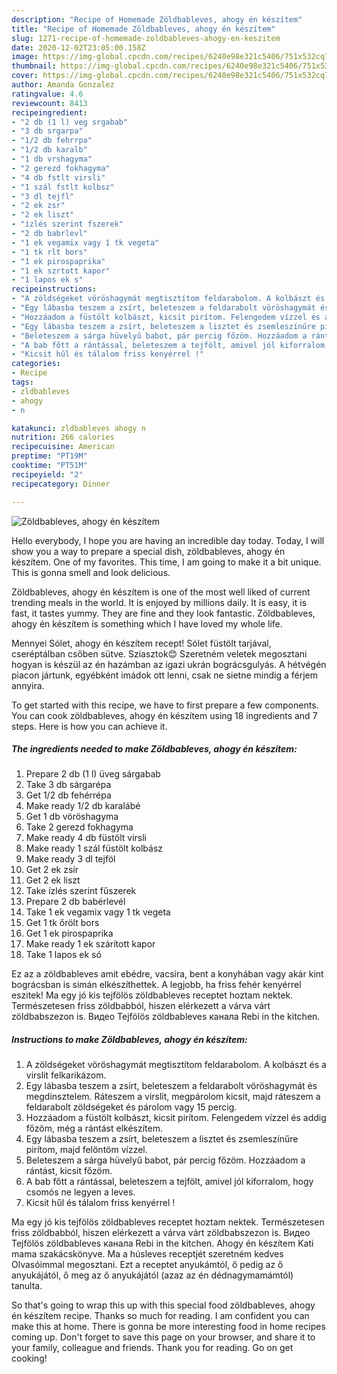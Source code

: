 ```yaml
---
description: "Recipe of Homemade Zöldbableves, ahogy én készítem"
title: "Recipe of Homemade Zöldbableves, ahogy én készítem"
slug: 1271-recipe-of-homemade-zoldbableves-ahogy-en-keszitem
date: 2020-12-02T23:05:00.158Z
image: https://img-global.cpcdn.com/recipes/6240e98e321c5406/751x532cq70/zoldbableves-ahogy-en-keszitem-recept-foto.jpg
thumbnail: https://img-global.cpcdn.com/recipes/6240e98e321c5406/751x532cq70/zoldbableves-ahogy-en-keszitem-recept-foto.jpg
cover: https://img-global.cpcdn.com/recipes/6240e98e321c5406/751x532cq70/zoldbableves-ahogy-en-keszitem-recept-foto.jpg
author: Amanda Gonzalez
ratingvalue: 4.6
reviewcount: 8413
recipeingredient:
- "2 db (1 l) veg srgabab"
- "3 db srgarpa"
- "1/2 db fehrrpa"
- "1/2 db karalb"
- "1 db vrshagyma"
- "2 gerezd fokhagyma"
- "4 db fstlt virsli"
- "1 szál fstlt kolbsz"
- "3 dl tejfl"
- "2 ek zsr"
- "2 ek liszt"
- "ízlés szerint fszerek"
- "2 db babrlevl"
- "1 ek vegamix vagy 1 tk vegeta"
- "1 tk rlt bors"
- "1 ek pirospaprika"
- "1 ek szrtott kapor"
- "1 lapos ek s"
recipeinstructions:
- "A zöldségeket vöröshagymát megtisztítom feldarabolom. A kolbászt és a virslit felkarikázom."
- "Egy lábasba teszem a zsírt, beleteszem a feldarabolt vöröshagymát és megdinsztelem. Ráteszem a virslit, megpárolom kicsit, majd ráteszem a feldarabolt zöldségeket és párolom vagy 15 percig."
- "Hozzáadom a füstölt kolbászt, kicsit pirítom. Felengedem vízzel és addig főzöm, még a rántást elkészítem."
- "Egy lábasba teszem a zsírt, beleteszem a lisztet és zsemleszínűre pirítom, majd felöntöm vízzel."
- "Beleteszem a sárga hüvelyű babot, pár percig főzöm. Hozzáadom a rántást, kicsit főzöm."
- "A bab főtt a rántással, beleteszem a tejfölt, amivel jól kiforralom, hogy csomós ne legyen a leves."
- "Kicsit hűl és tálalom friss kenyérrel !"
categories:
- Recipe
tags:
- zldbableves
- ahogy
- n

katakunci: zldbableves ahogy n 
nutrition: 266 calories
recipecuisine: American
preptime: "PT19M"
cooktime: "PT51M"
recipeyield: "2"
recipecategory: Dinner

---
```



![Zöldbableves, ahogy én készítem](https://img-global.cpcdn.com/recipes/6240e98e321c5406/751x532cq70/zoldbableves-ahogy-en-keszitem-recept-foto.jpg)

Hello everybody, I hope you are having an incredible day today. Today, I will show you a way to prepare a special dish, zöldbableves, ahogy én készítem. One of my favorites. This time, I am going to make it a bit unique. This is gonna smell and look delicious.

Zöldbableves, ahogy én készítem is one of the most well liked of current trending meals in the world. It is enjoyed by millions daily. It is easy, it is fast, it tastes yummy. They are fine and they look fantastic. Zöldbableves, ahogy én készítem is something which I have loved my whole life.

Mennyei Sólet, ahogy én készítem recept! Sólet füstölt tarjával, cseréptálban csőben sütve. Sziasztok😊 Szeretném veletek megosztani hogyan is készül az én hazámban az igazi ukrán bográcsgulyás. A hétvégén piacon jártunk, egyébként imádok ott lenni, csak ne sietne mindig a férjem annyira.


To get started with this recipe, we have to first prepare a few components. You can cook zöldbableves, ahogy én készítem using 18 ingredients and 7 steps. Here is how you can achieve it.

<!--inarticleads1-->

##### The ingredients needed to make Zöldbableves, ahogy én készítem:

1. Prepare 2 db (1 l) üveg sárgabab
1. Take 3 db sárgarépa
1. Get 1/2 db fehérrépa
1. Make ready 1/2 db karalábé
1. Get 1 db vöröshagyma
1. Take 2 gerezd fokhagyma
1. Make ready 4 db füstölt virsli
1. Make ready 1 szál füstölt kolbász
1. Make ready 3 dl tejföl
1. Get 2 ek zsír
1. Get 2 ek liszt
1. Take ízlés szerint fűszerek
1. Prepare 2 db babérlevél
1. Take 1 ek vegamix vagy 1 tk vegeta
1. Get 1 tk őrölt bors
1. Get 1 ek pirospaprika
1. Make ready 1 ek szárított kapor
1. Take 1 lapos ek só


Ez az a zöldbableves amit ebédre, vacsira, bent a konyhában vagy akár kint bográcsban is simán elkészíthettek. A legjobb, ha friss fehér kenyérrel eszitek! Ma egy jó kis tejfölös zöldbableves receptet hoztam nektek. Természetesen friss zöldbabból, hiszen elérkezett a várva várt zöldbabszezon is. Видео Tejfölös zöldbableves канала Rebi in the kitchen. 

<!--inarticleads2-->

##### Instructions to make Zöldbableves, ahogy én készítem:

1. A zöldségeket vöröshagymát megtisztítom feldarabolom. A kolbászt és a virslit felkarikázom.
1. Egy lábasba teszem a zsírt, beleteszem a feldarabolt vöröshagymát és megdinsztelem. Ráteszem a virslit, megpárolom kicsit, majd ráteszem a feldarabolt zöldségeket és párolom vagy 15 percig.
1. Hozzáadom a füstölt kolbászt, kicsit pirítom. Felengedem vízzel és addig főzöm, még a rántást elkészítem.
1. Egy lábasba teszem a zsírt, beleteszem a lisztet és zsemleszínűre pirítom, majd felöntöm vízzel.
1. Beleteszem a sárga hüvelyű babot, pár percig főzöm. Hozzáadom a rántást, kicsit főzöm.
1. A bab főtt a rántással, beleteszem a tejfölt, amivel jól kiforralom, hogy csomós ne legyen a leves.
1. Kicsit hűl és tálalom friss kenyérrel !


Ma egy jó kis tejfölös zöldbableves receptet hoztam nektek. Természetesen friss zöldbabból, hiszen elérkezett a várva várt zöldbabszezon is. Видео Tejfölös zöldbableves канала Rebi in the kitchen. Ahogy én készítem Kati mama szakácskönyve. Ma a húsleves receptjét szeretném kedves Olvasóimmal megosztani. Ezt a receptet anyukámtól, ő pedig az ő anyukájától, ő meg az ő anyukájától (azaz az én dédnagymamámtól) tanulta. 

So that's going to wrap this up with this special food zöldbableves, ahogy én készítem recipe. Thanks so much for reading. I am confident you can make this at home. There is gonna be more interesting food in home recipes coming up. Don't forget to save this page on your browser, and share it to your family, colleague and friends. Thank you for reading. Go on get cooking!
